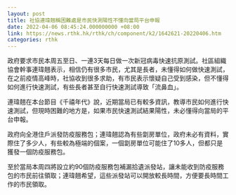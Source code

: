 ```yaml
---
layout: post
title: 社協連瑋翹稱困難處是市民快測陽性不懂向當局平台申報
date: 2022-04-06 08:45:24.000000000 +08:00
link: https://news.rthk.hk/rthk/ch/component/k2/1642621-20220406.htm
categories: rthk
---
```


政府要求市民本周五至日、一連3天每日做一次新冠病毒快速抗原測試。社區組織協會幹事連瑋翹表示，相信仍有很多市民，尤其是長者，未懂得如何做快速測試，在之前疫情高峰時，社協收到很多求助，有市民表示懷疑自己受到感染，但不懂得如何進行快速測試，有些長者甚至自行快速測試導致「流鼻血」。

連瑋翹在本台節目《千禧年代》說，近期當局已有較多資訊，教導市民如何進行快速測試，但現時困難的地方是，如果市民快速測試結果陽性，未必懂得向當局的平台申報。

政府向全港住戶派發防疫服務包；連瑋翹認為有些劏房單位，政府未必有資料，實際住了多少人，有些較為極端的個案，一個劏房單位可能住了10多人，但都只是獲發一個防疫服務包。

至於當局本周四將設立約90個防疫服務包補漏拾遺派發站，讓未能收到防疫服務包的市民前往領取；連瑋翹希望，這些派發站可以開放較長時間，方便要長時間工作的市民領取。
